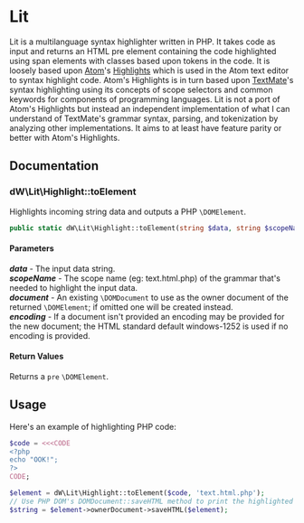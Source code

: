 [a]: https://atom.io
[b]: https://github.com/atom/highlights
[c]: https://macromates.com

# Lit #

Lit is a multilanguage syntax highlighter written in PHP. It takes code as input and returns an HTML pre element containing the code highlighted using span elements with classes based upon tokens in the code. It is loosely based upon [Atom][a]'s [Highlights][b] which is used in the Atom text editor to syntax highlight code. Atom's Highlights is in turn based upon [TextMate][c]'s syntax highlighting using its concepts of scope selectors and common keywords for components of programming languages. Lit is not a port of Atom's Highlights but instead an independent implementation of what I can understand of TextMate's grammar syntax, parsing, and tokenization by analyzing other implementations. It aims to at least have feature parity or better with Atom's Highlights.


## Documentation ##

### dW\\Lit\\Highlight::toElement ###

Highlights incoming string data and outputs a PHP `\DOMElement`.

```php
public static dW\Lit\Highlight::toElement(string $data, string $scopeName, ?\DOMDocument $document = null, string $encoding = 'windows-1252'): \DOMElement
```

#### Parameters ####

***data*** - The input data string.  
***scopeName*** - The scope name (eg: text.html.php) of the grammar that's needed to highlight the input data.  
***document*** - An existing `\DOMDocument` to use as the owner document of the returned `\DOMElement`; if omitted one will be created instead.  
***encoding*** - If a document isn't provided an encoding may be provided for the new document; the HTML standard default windows-1252 is used if no encoding is provided.  

#### Return Values ####

Returns a `pre` `\DOMElement`.


## Usage ##

Here's an example of highlighting PHP code:

```php
$code = <<<CODE
<?php
echo "OOK!";
?>
CODE;

$element = dW\Lit\Highlight::toElement($code, 'text.html.php');
// Use PHP DOM's DOMDocument::saveHTML method to print the highlighted markup.
$string = $element->ownerDocument->saveHTML($element);
```

